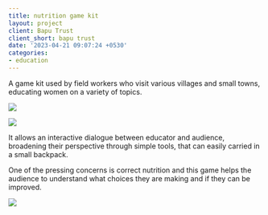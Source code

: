 ```yaml
---
title: nutrition game kit
layout: project
client: Bapu Trust
client_short: bapu trust
date: '2023-04-21 09:07:24 +0530'
categories:
- education
---
```


A game kit used by field workers who visit various villages and small towns, educating women on a variety of topics.

![]({{site.baseurl}}/images/food2.jpg)

![]({{site.baseurl}}/images/food1.jpg)

It allows an interactive dialogue between educator and audience, broadening their perspective through simple tools, that can easily carried in a small backpack.

One of the pressing concerns is correct nutrition and this game helps the audience to understand what choices they are making and if they can be improved.

![]({{site.baseurl}}/images/food3.jpg)

